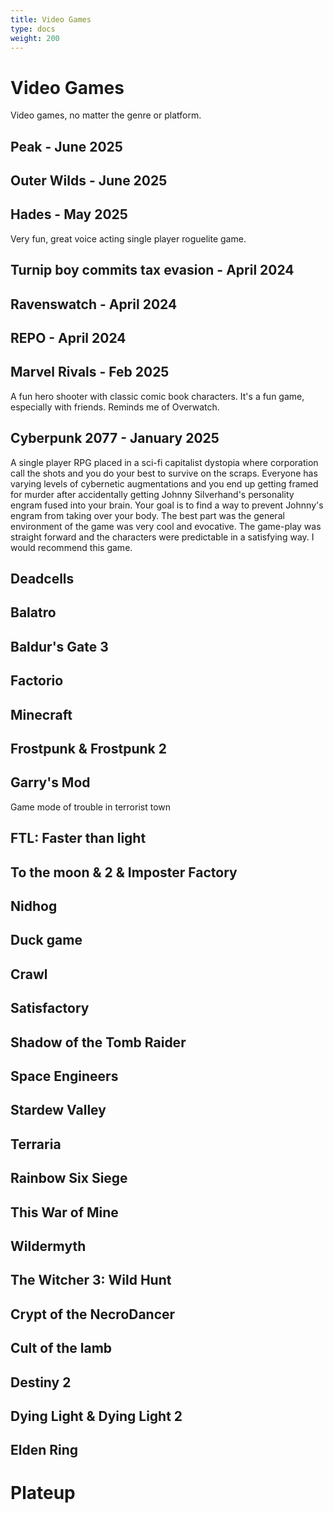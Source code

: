 ```yaml
---
title: Video Games
type: docs
weight: 200
---
```

# Video Games
Video games, no matter the genre or platform.

## Peak - June 2025

## Outer Wilds - June 2025

## Hades - May 2025
Very fun, great voice acting single player roguelite game.

## Turnip boy commits tax evasion - April 2024

## Ravenswatch - April 2024

## REPO - April 2024

## Marvel Rivals - Feb 2025
A fun hero shooter with classic comic book characters. It's a fun game, especially with friends. Reminds me of Overwatch.

## Cyberpunk 2077 - January 2025
A single player RPG placed in a sci-fi capitalist dystopia where corporation call the shots and you do your best to survive on the scraps. Everyone has varying levels of cybernetic augmentations and you end up getting framed for murder after accidentally getting Johnny Silverhand's personality engram fused into your brain. Your goal is to find a way to prevent Johnny's engram from taking over your body. The best part was the general environment of the game was very cool and evocative. The game-play was straight forward and the characters were predictable in a satisfying way. I would recommend this game.

## Deadcells

## Balatro

## Baldur's Gate 3

## Factorio

## Minecraft

## Frostpunk & Frostpunk 2

## Garry's Mod
Game mode of trouble in terrorist town

## FTL: Faster than light

## To the moon & 2 & Imposter Factory

## Nidhog

## Duck game

## Crawl

## Satisfactory

## Shadow of the Tomb Raider

## Space Engineers

## Stardew Valley

## Terraria

## Rainbow Six Siege

## This War of Mine

## Wildermyth

## The Witcher 3: Wild Hunt

## Crypt of the NecroDancer

## Cult of the lamb

## Destiny 2

## Dying Light & Dying Light 2

## Elden Ring

# Plateup

